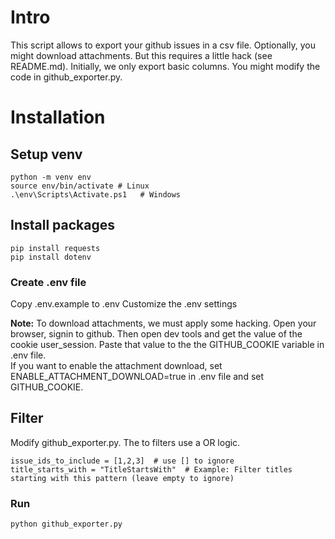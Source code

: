 # Intro
This script allows to export your github issues in a csv file.
Optionally, you might download attachments. But this requires a little hack (see README.md).
Initially, we only export basic columns. You might modify the code in github_exporter.py.

# Installation

## Setup venv

```
python -m venv env
source env/bin/activate # Linux
.\env\Scripts\Activate.ps1   # Windows
```

## Install packages

```
pip install requests 
pip install dotenv
```

### Create .env file

Copy .env.example to .env
Customize the .env settings

**Note:** To download attachments, we must apply some hacking. Open your browser, signin to github. Then open dev tools and get the value of the cookie user_session. Paste that value to the the GITHUB_COOKIE variable in .env file.  
If you want to enable the attachment download, set ENABLE_ATTACHMENT_DOWNLOAD=true in .env file and set GITHUB_COOKIE.

## Filter

Modify github_exporter.py.
The to filters use a OR logic.

```
issue_ids_to_include = [1,2,3]  # use [] to ignore
title_starts_with = "TitleStartsWith"  # Example: Filter titles starting with this pattern (leave empty to ignore)
```

### Run
```
python github_exporter.py
```